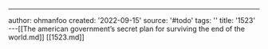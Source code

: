 ---
author: ohmanfoo
created: '2022-09-15'
source: '#todo'
tags: ''
title: '1523'
---[[The american government’s secret plan for surviving the end of the world.md]]
[[1523.md]]
